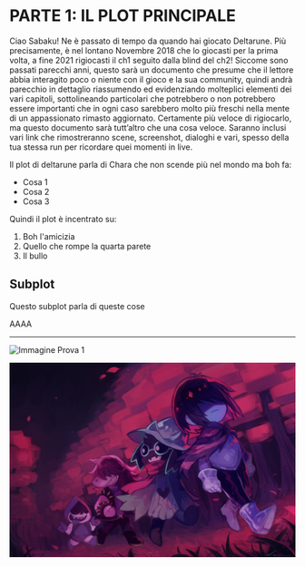 # PARTE 1: IL PLOT PRINCIPALE

Ciao Sabaku! Ne è passato di tempo da quando hai giocato Deltarune. Più precisamente, è nel lontano Novembre 2018 che lo giocasti per la prima volta, a fine 2021 rigiocasti il ch1 seguito dalla blind del ch2! Siccome sono passati parecchi anni, questo sarà un documento che presume che il lettore abbia interagito poco o niente con il gioco e la sua community, quindi andrà parecchio in dettaglio riassumendo ed evidenziando molteplici elementi dei vari capitoli, sottolineando particolari che potrebbero o non potrebbero essere importanti che in ogni caso sarebbero molto più freschi nella mente di un appassionato rimasto aggiornato. Certamente più veloce di rigiocarlo, ma questo documento sarà tutt’altro che una cosa veloce. Saranno inclusi vari link che rimostreranno scene, screenshot, dialoghi e vari, spesso della tua stessa run per ricordare quei momenti in live.

Il plot di deltarune parla di Chara che non scende più nel mondo ma boh fa:

- Cosa 1
- Cosa 2
- Cosa 3

Quindi il plot è incentrato su:

1. Boh l'amicizia
2. Quello che rompe la quarta parete
3. Il bullo

## Subplot

Questo subplot parla di queste cose

AAAA

---

![Immagine Prova 1](https://nintendoeverything.com/wp-content/uploads/deltarune-z.jpg)

![Immagine Prova 1](assets/img/test.png)
